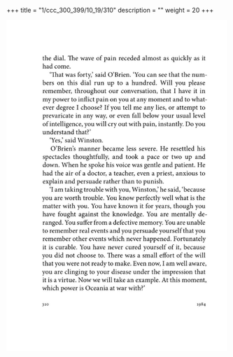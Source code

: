 +++
title = "1/ccc_300_399/10_19/310"
description = ""
weight = 20
+++

<img class="center-fit-jpg" src="/jpg_/out_jpg_1984__310.jpg" ></img>

